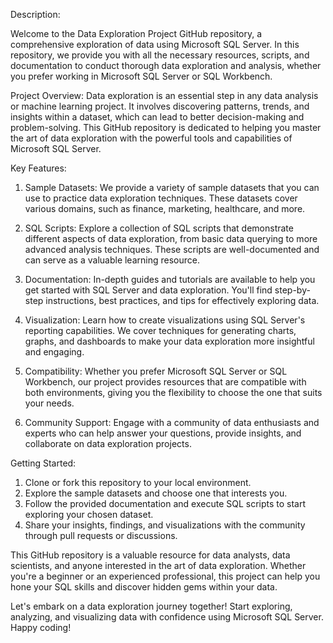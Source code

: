 Description:

Welcome to the Data Exploration Project GitHub repository, a comprehensive exploration of data using Microsoft SQL Server. In this repository, we provide you with all the necessary resources, scripts, and documentation to conduct thorough data exploration and analysis, whether you prefer working in Microsoft SQL Server or SQL Workbench.

Project Overview:
Data exploration is an essential step in any data analysis or machine learning project. It involves discovering patterns, trends, and insights within a dataset, which can lead to better decision-making and problem-solving. This GitHub repository is dedicated to helping you master the art of data exploration with the powerful tools and capabilities of Microsoft SQL Server.

Key Features:

1. Sample Datasets: We provide a variety of sample datasets that you can use to practice data exploration techniques. These datasets cover various domains, such as finance, marketing, healthcare, and more.

2. SQL Scripts: Explore a collection of SQL scripts that demonstrate different aspects of data exploration, from basic data querying to more advanced analysis techniques. These scripts are well-documented and can serve as a valuable learning resource.

3. Documentation: In-depth guides and tutorials are available to help you get started with SQL Server and data exploration. You'll find step-by-step instructions, best practices, and tips for effectively exploring data.

4. Visualization: Learn how to create visualizations using SQL Server's reporting capabilities. We cover techniques for generating charts, graphs, and dashboards to make your data exploration more insightful and engaging.

5. Compatibility: Whether you prefer Microsoft SQL Server or SQL Workbench, our project provides resources that are compatible with both environments, giving you the flexibility to choose the one that suits your needs.

6. Community Support: Engage with a community of data enthusiasts and experts who can help answer your questions, provide insights, and collaborate on data exploration projects.

Getting Started:
1. Clone or fork this repository to your local environment.
2. Explore the sample datasets and choose one that interests you.
3. Follow the provided documentation and execute SQL scripts to start exploring your chosen dataset.
4. Share your insights, findings, and visualizations with the community through pull requests or discussions.

This GitHub repository is a valuable resource for data analysts, data scientists, and anyone interested in the art of data exploration. Whether you're a beginner or an experienced professional, this project can help you hone your SQL skills and discover hidden gems within your data.

Let's embark on a data exploration journey together! Start exploring, analyzing, and visualizing data with confidence using Microsoft SQL Server. Happy coding!
